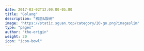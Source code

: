 ```yaml
---
date: 2017-03-02T12:00:00-05:00
title: "Golang"
description: "初恋&饭碗"
image: 'https://static.sguan.top/category/20-go.png?imageslim'
type: "pages"
author: "the-origin"
weight: 20
icon: "icon-bowl"
---
```

